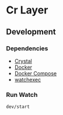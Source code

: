 # Cr Layer

## Development

### Dependencies
- [Crystal](https://crystal-lang.org/install/)
- [Docker](https://docs.docker.com/get-docker/)
- [Docker Compose](https://docs.docker.com/compose/install/)
- [watchexec](https://watchexec.github.io)

### Run Watch
```bash
dev/start
```